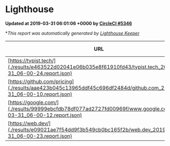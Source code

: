 
# Lighthouse

**Updated at 2019-03-31 06:01:06 +0000 by [CircleCI #5346](https://circleci.com/gh/ItinerisLtd/lighthouse-keeper-example/5346)**

**This report was automatically generated by [Lighthouse Keeper](https://github.com/itinerisltd/lighthouse-keeper)*

| URL | Performance | Accessibility | Best Practices | SEO | PWA | Updated At |
| --- | --- | --- | --- | --- | --- | --- |
| [https://typist.tech/](./results/e463522d02041e06b035e8f61910fd43/typist.tech_2019-03-31_06-00-24.report.json) | 1 |  |  |  |  | 2019-03-31T06:00:24.894Z |
| [https://github.com/pricing](./results/aae423b045c13965ddf45c696df2484d/github.com_2019-03-31_06-00-10.report.json) | 0.87 | 0.89 | 0.93 | 0.9 | 0.58 | 2019-03-31T06:00:10.451Z |
| [https://google.com/](./results/99999ebcfdb78df077ad2727fd00969f/www.google.com_2019-03-31_06-00-12.report.json) | 0.95 | 0.71 | 0.93 | 0.82 | 0.58 | 2019-03-31T06:00:12.601Z |
| [https://web.dev/](./results/e09021ae7f54dd9f3b549cb0bc165f2b/web.dev_2019-03-31_06-00-23.report.json) | 0.98 | 0.93 | 1 | 0.96 | 1 | 2019-03-31T06:00:23.417Z |
